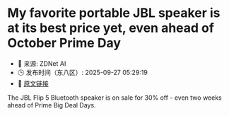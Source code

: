 # My favorite portable JBL speaker is at its best price yet, even ahead of October Prime Day
- 📅 来源: ZDNet AI
- 🕒 发布时间（东八区）: 2025-09-27 05:29:19
- 🔗 [原文链接](https://www.zdnet.com/article/my-favorite-portable-jbl-speaker-is-at-its-best-price-yet-even-ahead-of-october-prime-day/)

The JBL Flip 5 Bluetooth speaker is on sale for 30% off - even two weeks ahead of Prime Big Deal Days.